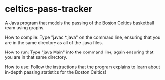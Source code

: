 # celtics-pass-tracker
A Java program that models the passing of the Boston Celtics basketball team using graphs.

How to compile:
Type "javac *.java" on the command line, ensuring that you are in the same directory as all of the .java files.

How to run:
Type "java Main" into the command line, again ensuring that you are in that same directory.

How to use:
Follow the instructions that the program explains to learn about in-depth passing statistics for the Boston Celtics!
